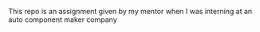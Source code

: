 This repo is an assignment given by my mentor when I was interning at an auto component maker company
